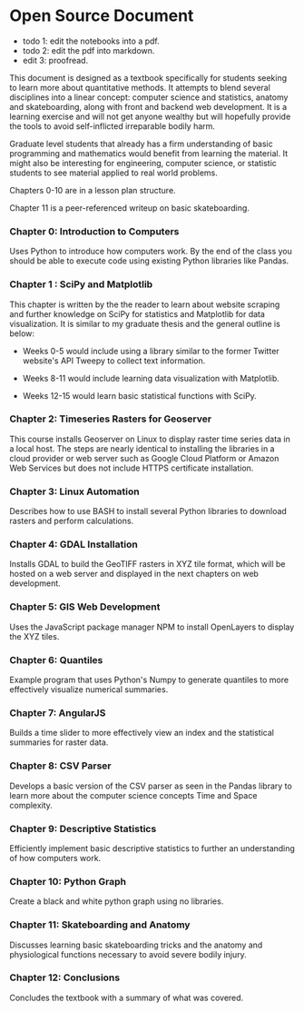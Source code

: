 # Open Source Document

- todo 1: edit the notebooks into a pdf.
- todo 2: edit the pdf into markdown.
- edit 3: proofread.

This document is designed as a textbook specifically for students seeking to learn more about quantitative methods. It attempts to blend several disciplines into a linear concept: computer science and statistics, anatomy and skateboarding, along with front and backend web development. It is a learning exercise and will not get anyone wealthy but will hopefully provide the tools to avoid self-inflicted irreparable bodily harm.

Graduate level students that already has a firm understanding of basic programming and mathematics would benefit from learning the material. It might also be interesting for engineering, computer science, or statistic students to see material applied to real world problems.

Chapters 0-10 are in a lesson plan structure.

Chapter 11 is a peer-referenced writeup on basic skateboarding.

### Chapter 0: Introduction to Computers
Uses Python to introduce how computers work. By the end of the class you should be able to execute code using existing Python libraries like Pandas.

### Chapter 1 : SciPy and Matplotlib
This chapter is written by the the reader to learn about website scraping and further knowledge on SciPy for statistics and Matplotlib for data visualization. It is similar to my graduate thesis and the general outline is below:

- Weeks 0-5 would include using a library similar to the former Twitter website's API Tweepy to collect text information.

- Weeks 8-11 would include learning data visualization with Matplotlib.

- Weeks 12-15 would learn basic statistical functions with SciPy.

### Chapter 2: Timeseries Rasters for Geoserver
This course installs Geoserver on Linux to display raster time series data in a local host. The steps are nearly identical to installing the libraries in a cloud provider or web server such as Google Cloud Platform or Amazon Web Services but does not include HTTPS certificate installation.

### Chapter 3: Linux Automation
Describes how to use BASH to install several Python libraries to download rasters and perform calculations.

### Chapter 4: GDAL Installation
Installs GDAL to build the GeoTIFF rasters in XYZ tile format, which will be hosted on a web server and displayed in the next chapters on web development.

### Chapter 5: GIS Web Development
Uses the JavaScript package manager NPM to install OpenLayers to display the XYZ tiles.

### Chapter 6: Quantiles
Example program that uses Python's Numpy to generate quantiles to more effectively visualize numerical summaries.

### Chapter 7: AngularJS
Builds a time slider to more effectively view an index and the statistical summaries for raster data.

### Chapter 8: CSV Parser
Develops a basic version of the CSV parser as seen in the Pandas library to learn more about the computer science concepts Time and Space complexity.

### Chapter 9: Descriptive Statistics
Efficiently implement basic descriptive statistics to further an understanding of how computers work.

### Chapter 10: Python Graph
Create a black and white python graph using no libraries.

### Chapter 11: Skateboarding and Anatomy
Discusses learning basic skateboarding tricks and the anatomy and physiological functions necessary to avoid severe bodily injury.

### Chapter 12: Conclusions
Concludes the textbook with a summary of what was covered.
